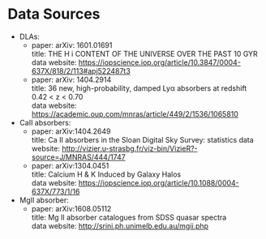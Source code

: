 # Data Sources  
* DLAs:  
    - paper: arXiv: 1601.01691   
    title: THE H i CONTENT OF THE UNIVERSE OVER THE PAST 10 GYR  
    data website: https://iopscience.iop.org/article/10.3847/0004-637X/818/2/113#apj522487t3
    - paper: arXiv: 1404.2914   
    title: 36 new, high-probability, damped Lyα absorbers at redshift 0.42 < z < 0.70  
    data website: https://academic.oup.com/mnras/article/449/2/1536/1065810  
* CaII absorbers:  
    - paper: arXiv:1404.2649  
    title: Ca II absorbers in the Sloan Digital Sky Survey: statistics 
    data website: http://vizier.u-strasbg.fr/viz-bin/VizieR?-source=J/MNRAS/444/1747  
    - paper: arXiv:1304.0451  
    title: Calcium H & K Induced by Galaxy Halos   
    data website: https://iopscience.iop.org/article/10.1088/0004-637X/773/1/16  
* MgII absorber:
    - paper: 	arXiv:1608.05112  
    title: Mg II absorber catalogues from SDSS quasar spectra  
    data website: http://srini.ph.unimelb.edu.au/mgii.php
   


